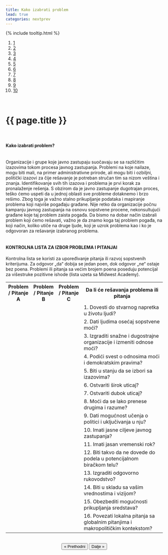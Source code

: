```yaml
---
title: Kako izabrati problem
lead: true
categories: nextprev                        
---
```

{% include tooltip.html %}
<ol class="progtrckr" data-progtrckr-steps="11">
    <a href="{{site.baseurl}}/stranice/uvod/">
    <li class="progtrckr-done red-tooltip add-tooltip"  data-toggle="tooltip" data-placement="bottom" data-original-title="Uvod">1 </li> </a>
    <a href="{{site.baseurl}}/stranice/definisanje-budzetskog-zastupanja-i-uloga-civilnog-drustva/">
    <li class="progtrckr-done red-tooltip add-tooltip" data-toggle="tooltip" data-placement="bottom" data-original-title="Definisanje budžetskog zastupanja i uloga civilnog društva">2 </li> </a>
    <a href="{{site.baseurl}}/stranice/definicije-osnovnih-pojmova/">
    <li class="progtrckr-done red-tooltip add-tooltip" data-toggle="tooltip" data-placement="bottom" data-original-title="Definicije osnovnih pojmova">3 </li> </a>
    <a href="{{site.baseurl}}/stranice/institucionalni-okvir-i-nadleznosti-lokalne-samouprave/" >
    <li class="progtrckr-done red-tooltip add-tooltip" data-toggle="tooltip" data-placement="bottom" data-original-title="Institucionalni okvir i nadležnosti lokalne samouprave">4 </li> </a>
    <a href="{{site.baseurl}}/stranice/analiza-budzeta/" >
    <li class="progtrckr-done red-tooltip add-tooltip" data-toggle="tooltip" data-placement="bottom" data-original-title="Analiza Budgžeta">5 </li> </a>
    <a href="{{site.baseurl}}/stranice/kako-izabrati-problem/">
    <li class="progtrckr-done red-tooltip add-tooltip" data-toggle="tooltip" data-placement="bottom" data-original-title="Kako izabrati problem">6 </li> </a>
    <a href="{{site.baseurl}}/stranice/analiza-aktera/">
    <li class="progtrckr-todo red-tooltip add-tooltip" data-toggle="tooltip" data-placement="bottom" data-original-title="Analiza aktera">7 </li> </a>
    <a href="{{site.baseurl}}/stranice/2-pretpostavke-i-6-hipoteza-budzetskog-zagovaranja/">
    <li class="progtrckr-todo red-tooltip add-tooltip" data-toggle="tooltip" data-placement="bottom" data-original-title="2 pretpostavke i 6 hipoteza budžetskog zagovaranja">8 </li> </a>
    <a href="{{site.baseurl}}/stranice/izgradnja-baze-za-budzetsko-zagovaranje/">
    <li class="progtrckr-todo red-tooltip add-tooltip"  data-toggle="tooltip" data-placement="bottom" data-original-title="Izgradnja baze za budžetsko zagovaranje">9</li> </a>
    <a href="{{site.baseurl}}/stranice/kampanja/">
    <li class="progtrckr-todo red-tooltip add-tooltip txt"  data-toggle="tooltip" data-placement="bottom" data-original-title="Kampanja">10</li> </a>
</ol>
<br/>

<h1 class="post-title">{{ page.title }}</h1>

<br/>

<div class="justify">
<h4>Kako izabrati problem? </h4> <br/>
Organizacije i grupe koje javno zastupaju suočavaju se sa različitim izazovima tokom procesa javnog zastupanja. Problemi na koje nailaze, mogu biti mali, na primer administrativne prirode, ali mogu biti i ozbiljni, politički izazovi za čije rešavanje je potreban stručan tim sa nizom veština i znanja.  Identifikovanje svih tih izazova i problema je prvi korak za pronalaženje rešenja. S obzirom da je javno zastupanje dugotrajan proces, teško ćemo uspeti da u jednoj oblasti sve probleme dotaknemo i brzo rešimo. Zbog toga je važno stalno prikupljanje podataka i mapiranje problema koji najviše pogađaju građane. Nije retko da organizacije počnu kampanju javnog zastupanja na osnovu sopstvene procene, nekonsultujući građane koje taj problem zaista pogađa. Da bismo na dobar način izabrali problem koji ćemo rešavati, važno je da znamo koga taj problem pogađa, na koji način, koliko utiče na druge ljude, koji je uzrok problema kao i ko je odgovoran za rešavanje izabranog problema. <br/>
<br/>
<h4>KONTROLNA LISTA ZA IZBOR PROBLEMA I PITANJAI </h4>

Kontrolna lista se koristi za upoređivanje pitanja ili razvoj sopstvenih kriterijuma. Za odgovor „da“ dobija se jedan poen, dok odgovor „ne“ ostaje bez poena. Problemi ili pitanja sa većim brojem poena poseduju potencijal za višestruke pozitivne ishode (lista uzeta sa Midwest Academy). <br/>
<table style="width:100%">
    <tr>
        <th width="15%">Problem / Pitanje A</th>
        <th width="15%">Problem / Pitanje B</th>
        <th width="15%">Problem / Pitanje C</th>
        <th width="55%">Da li će rešavanja problema ili pitanja</th>
    </tr>
    <tr>
        <td></td>
        <td></td>
        <td></td>
        <td>1. Dovesti do stvarnog napretka u životu ljudi? </td>
   </tr>
   <tr>
        <td></td>
        <td></td>
        <td></td>
        <td>2. Dati ljudima osećaj sopstvene moći? </td>
   </tr>
   <tr>
        <td></td>
        <td></td>
        <td></td>
        <td>3. Izgraditi snažne i dugostrajne organizacije i izmeniti odnose moći?</td>
   </tr>
   <tr>
        <td></td>
        <td></td>
        <td></td>
        <td>4. Podići svest o odnosima moći i demokratskim pravima?</td>
   </tr>
   <tr>
        <td></td>
        <td></td>
        <td></td>
        <td>5. Biti u stanju da se izbori sa izazovima?</td>
   </tr>
   <tr>
        <td></td>
        <td></td>
        <td></td>
        <td>6. Ostvariti širok uticaj? </td>
   </tr>
   <tr>
        <td></td>
        <td></td>
        <td></td>
        <td>7. Ostvariti dubok uticaj? </td>
   </tr>
   <tr>
        <td></td>
        <td></td>
        <td></td>
        <td>8. Moći da se lako prenese drugima i razume?</td>
   </tr>
   <tr>
        <td></td>
        <td></td>
        <td></td>
        <td>9. Dati mogućnost učenja o politici i uključivanja u nju? </td>
   </tr>
   <tr>
        <td></td>
        <td></td>
        <td></td>
        <td>10. Imati jasne ciljeve javnog zastupanja? </td>
   </tr>
   <tr>
        <td></td>
        <td></td>
        <td></td>
        <td>11. Imati jasan vremenski rok? </td>
   </tr>
   <tr>
        <td></td>
        <td></td>
        <td></td>
        <td>12. Biti takvo da ne dovede do podela u potencijalnom biračkom telu? </td>
   </tr>
   <tr>
        <td></td>
        <td></td>
        <td></td>
        <td>13. Izgraditi odgovorno rukovodstvo?</td>
   </tr>
   <tr>
        <td></td>
        <td></td>
        <td></td>
        <td>14. Biti u skladu sa vašim vrednostima i vizijom? </td>
   </tr>
   <tr>
        <td></td>
        <td></td>
        <td></td>
        <td>15. Obezbediti mogućnosti prikupljanja sredstava?</td>
   </tr>
   <tr>
        <td></td>
        <td></td>
        <td></td>
        <td>16. Povezati lokalna pitanja sa globalnim pitanjima i makropolitičkim kontekstom?</td>
   </tr>
</table>
</div>

<br/>

<div align="center">
    <button id="prev"> « Prethodni</button>
    <button id="next">Dalje » </button> 
</div>